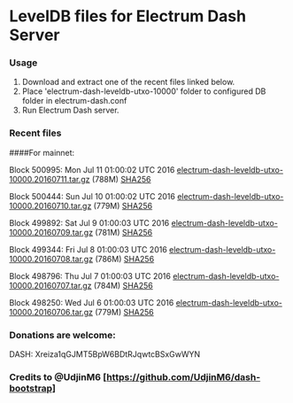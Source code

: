 # LevelDB files for Electrum Dash Server

### Usage

1. Download and extract one of the recent files linked below.
2. Place 'electrum-dash-leveldb-utxo-10000' folder to configured DB folder in electrum-dash.conf
3. Run Electrum Dash server.

### Recent files

####For mainnet:

Block 500995: Mon Jul 11 01:00:02 UTC 2016 [electrum-dash-leveldb-utxo-10000.20160711.tar.gz](https://transfer.sh/p1nrx/electrum-dash-leveldb-utxo-10000.20160711.tar.gz) (788M) [SHA256](https://transfer.sh/hIt2M/electrum-dash-leveldb-utxo-10000.20160711.tar.gz.sha256)

Block 500444: Sun Jul 10 01:00:02 UTC 2016 [electrum-dash-leveldb-utxo-10000.20160710.tar.gz](https://transfer.sh/10eOFg/electrum-dash-leveldb-utxo-10000.20160710.tar.gz) (779M) [SHA256](https://transfer.sh/Ejuhq/electrum-dash-leveldb-utxo-10000.20160710.tar.gz.sha256)

Block 499892: Sat Jul  9 01:00:03 UTC 2016 [electrum-dash-leveldb-utxo-10000.20160709.tar.gz](https://transfer.sh/gSp31/electrum-dash-leveldb-utxo-10000.20160709.tar.gz) (781M) [SHA256](https://transfer.sh/8qLZb/electrum-dash-leveldb-utxo-10000.20160709.tar.gz.sha256)

Block 499344: Fri Jul  8 01:00:03 UTC 2016 [electrum-dash-leveldb-utxo-10000.20160708.tar.gz](https://transfer.sh/6Te1j/electrum-dash-leveldb-utxo-10000.20160708.tar.gz) (786M) [SHA256](https://transfer.sh/4fSFt/electrum-dash-leveldb-utxo-10000.20160708.tar.gz.sha256)

Block 498796: Thu Jul  7 01:00:03 UTC 2016 [electrum-dash-leveldb-utxo-10000.20160707.tar.gz](https://transfer.sh/740E3/electrum-dash-leveldb-utxo-10000.20160707.tar.gz) (784M) [SHA256](https://transfer.sh/gnReK/electrum-dash-leveldb-utxo-10000.20160707.tar.gz.sha256)

Block 498250: Wed Jul  6 01:00:03 UTC 2016 [electrum-dash-leveldb-utxo-10000.20160706.tar.gz](https://transfer.sh/P0qPj/electrum-dash-leveldb-utxo-10000.20160706.tar.gz) (779M) [SHA256](https://transfer.sh/jaFYi/electrum-dash-leveldb-utxo-10000.20160706.tar.gz.sha256)

### Donations are welcome:

DASH: Xreiza1qGJMT5BpW6BDtRJqwtcBSxGwWYN

### Credits to @UdjinM6 [https://github.com/UdjinM6/dash-bootstrap]
